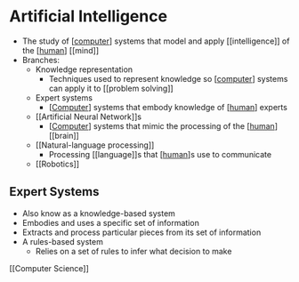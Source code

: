 # Artificial Intelligence

- The study of [[computer]] systems that model and apply [[intelligence]] of the [[human]] [[mind]]
- Branches:
  - Knowledge representation
    - Techniques used to represent knowledge so [[computer]] systems can apply it to [[problem solving]]
  - Expert systems
    - [[Computer]] systems that embody knowledge of [[human]] experts
  - [[Artificial Neural Network]]s
    - [[Computer]] systems that mimic the processing of the [[human]] [[brain]]
  - [[Natural-language processing]]
    - Processing [[language]]s that [[human]]s use to communicate
  - [[Robotics]]

## Expert Systems

- Also know as a knowledge-based system
- Embodies and uses a specific set of information
- Extracts and process particular pieces from its set of information
- A rules-based system
  - Relies on a set of rules to infer what decision to make

[[Computer Science]]

[//begin]: # "Autogenerated link references for markdown compatibility"
[computer]: computer "Computer"
[human]: human "Human"
[artificial-neural-network]: artificial-neural-network "Artificial Neural Network"
[computer-science]: computer-science "Computer Science"
[//end]: # "Autogenerated link references"
